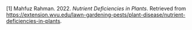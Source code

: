 \[1\] Mahfuz Rahman. 2022. *Nutrient Deficiencies in Plants*. Retrieved from https://extension.wvu.edu/lawn-gardening-pests/plant-disease/nutrient-deficiencies-in-plants.
